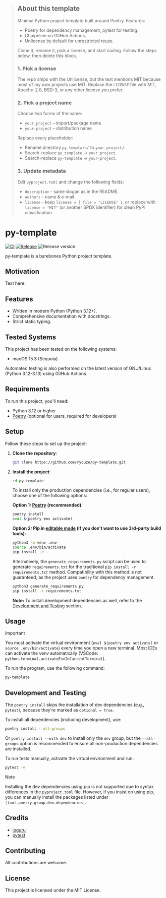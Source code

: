 > ## About this template
>
> Minimal Python project template built around Poetry.
> Features:
> * Poetry for dependency management, pytest for testing.
> * CI pipeline on GitHub Actions.
> * Unlicense by default for unrestricted reuse.
>
> Clone it, rename it, pick a license, and start coding. Follow the steps below, then delete this block.
>
> ### 1. Pick a license
>
> The repo ships with the Unlicense, but the text mentions MIT because most of my own projects use MIT.
> Replace the `LICENSE` file with MIT, Apache-2.0, BSD-3, or any other license you prefer.
>
> ### 2. Pick a project name
>
> Choose two forms of the name:
> * `your_project`  – import/package name
> * `your-project`  – distribution name
>
> Replace every placeholder:
> * Rename directory `py_template/` to `your_project/`.
> * Search-replace `py_template` -> `your_project`.
> * Search-replace `py-template` -> `your-project`.
>
> ### 3. Update metadata
>
> Edit `pyproject.toml` and change the following fields:
> * `description` - same slogan as in the README.
> * `authors` -  name & e-mail.
> * `license` - keep `license = { file = "LICENSE" }`, or replace with `license = "MIT"` (or another SPDX identifier) for clean PyPI classification


# py-template

[![CI](https://github.com/ryouze/py-template/actions/workflows/ci.yml/badge.svg)](https://github.com/ryouze/py-template/actions/workflows/ci.yml)
[![Release](https://github.com/ryouze/py-template/actions/workflows/release.yml/badge.svg)](https://github.com/ryouze/py-template/actions/workflows/release.yml)
![Release version](https://img.shields.io/github/v/release/ryouze/py-template)

py-template is a barebones Python project template.


## Motivation

Text here.


## Features

- Written in modern Python (Python 3.12+).
- Comprehensive documentation with docstrings.
- Strict static typing.


## Tested Systems

This project has been tested on the following systems:

- macOS 15.3 (Sequoia)
<!-- - Manjaro 24.0 (Wynsdey)
- Windows 11 23H2 -->

Automated testing is also performed on the latest version of GNU/Linux (Python 3.12-3.13) using GitHub Actions.


## Requirements

To run this project, you'll need:

- Python 3.12 or higher
- [Poetry](https://python-poetry.org/) (optional for users, required for developers)


## Setup

Follow these steps to set up the project:

1. **Clone the repository**:

    ```sh
    git clone https://github.com/ryouze/py-template.git
    ```

2. **Install the project**:

    ```sh
    cd py-template
    ```

    To install only the production dependencies (i.e., for regular users), choose one of the following options:

    **Option 1: [Poetry](https://python-poetry.org/) (recommended)**:

    <!--
    Groups:
    * '--without dev' installs every non-optional group except 'dev'.
    * '--only main' installs nothing except the implicit main group, so it will silently drop any future non-dev groups you might add (e.g., 'docs' or 'bench').
    The Poetry maintainers recommend '--without dev' for a production install and '--only main' only when you know you want to strip out everything but the runtime set. However, since we set the 'dev' group as optional, 'poetry install' will only install the production dependencies by default, so you can skip the '--without dev' flag.
    Virtual-environment activation:
    The old 'poetry shell' command moved to a plugin. Thus, 'poetry env' activate is now the built-in way to enter the venv; it only prints the shell command.
    Use 'eval $(poetry env activate)' for Bourne-like shells, 'eval (poetry env activate)' for Fish and 'Invoke-Expression (poetry env activate)' for PowerShell.
    -->

    ```sh
    poetry install
    eval $(poetry env activate)
    ```

    **Option 2: Pip in [editable mode](https://pip.pypa.io/en/stable/topics/local-project-installs/) (if you don't want to use 3rd-party build tools)**:

    ```sh
    python3 -m venv .env
    source .env/bin/activate
    pip install -e .
    ```

    Alternatively, the `generate_requirements.py` script can be used to generate `requirements.txt` for the traditional `pip install -r requirements.txt` method. Compatibility with this method is not guaranteed, as the project uses `poetry` for dependency management.

    ```sh
    python3 generate_requirements.py
    pip install -r requirements.txt
    ```

    **Note:** To install development dependencies as well, refer to the [Development and Testing](#development-and-testing) section.


## Usage

> [!IMPORTANT]
> You must activate the virtual environment (`eval $(poetry env activate)` or `source .env/bin/activate`) every time you open a new terminal. Most IDEs can activate the venv automatically (VSCode: `python.terminal.activateEnvInCurrentTerminal`).

To run the program, use the following command:

```sh
py-template
```


## Development and Testing

The `poetry install` skips the installation of dev dependencies (e.g., `pytest`), because they're marked as `optional = true`.

To install all dependencies (including development), use:

```sh
poetry install --all-groups
```

Or `poetry install --with dev` to install only the `dev` group, but the `--all-groups` option is recommended to ensure all non-production dependencies are installed.

To run tests manually, activate the virtual environment and run:

```sh
pytest -v
```

> [!NOTE]
> Installing the dev dependencies using pip is not supported due to syntax differences in the `pyproject.toml` file. However, if you insist on using pip, you can manually install the packages listed under `[tool.poetry.group.dev.dependencies]`.


## Credits

- [loguru](https://github.com/Delgan/loguru)
- [pytest](https://github.com/pytest-dev/pytest)


## Contributing

All contributions are welcome.


## License

This project is licensed under the MIT License.

